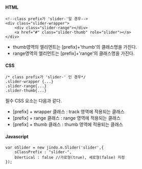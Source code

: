 #### HTML

	<!--class prefix가 'slider-'일 경우-->  
	<div class="slider-wrapper">
		<div class="slider-range"></div>
		<a href="#" class="slider-thumb" role="slider"></a>
	</div>

* thumb영역의 엘리먼트는 [prefix]+'thumb'의 클래스명을 가진다.
* range영역의 엘리먼트는 [prefix]+'range'의 클래스명을 가진다.

#### CSS

	/* class prefix가 'slider-' 인 경우*/  
	.slider-wrapper {...}
	.slider-range{...}
	.slider-thumb{...}

필수 CSS 요소는 다음과 같다.<br />

* [prefix] + wrapper 클래스 : track 영역에 적용되는 클래스
* [prefix] + range 클래스 : range 영역에 적용되는 클래스
* [prefix] + thumb 클래스 : thumb 영역에 적용되는 클래스

#### Javascript

	var oSlider = new jindo.m.Slider('slider',{
		sClassPrefix : "slider-",
		bVertical : false //가로형(true), 세로형(false) 지정
	});